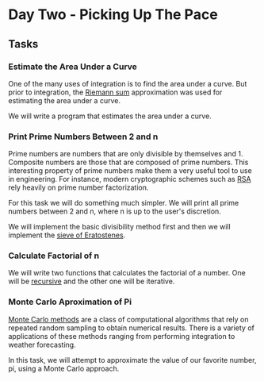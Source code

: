 # Day Two - Picking Up The Pace

## Tasks

### Estimate the Area Under a Curve

One of the many uses of integration is to find the area under a curve. But prior to integration, the [Riemann sum](https://en.wikipedia.org/wiki/Riemann_sum) approximation was used for estimating the area under a curve. 

We will write a program that estimates the area under a curve.


### Print Prime Numbers Between 2 and n

Prime numbers are numbers that are only divisible by themselves and 1. Composite numbers are those that are composed of prime numbers. This interesting property of prime numbers make them a very useful tool to use in engineering. For instance, modern cryptographic schemes such as [RSA](https://www.comparitech.com/blog/information-security/rsa-encryption/) rely heavily on prime number factorization.

For this task we will do something much simpler. We will print all prime numbers between 2 and n, where n is up to the user's discretion.

We will implement the basic divisibility method first and then we will implement the [sieve of Eratostenes](https://en.wikipedia.org/wiki/Sieve_of_Eratosthenes).

### Calculate Factorial of n

We will write two functions that calculates the factorial of a number. One will be [recursive](https://en.wikipedia.org/wiki/Recursion_(computer_science)) and the other one will be iterative.

### Monte Carlo Aproximation of Pi

[Monte Carlo methods](https://en.wikipedia.org/wiki/Monte_Carlo_method) are a class of computational algorithms that rely on repeated random sampling to obtain numerical results. There is a variety of applications of these methods ranging from performing integration to weather forecasting.

In this task, we will attempt to approximate the value of our favorite number, pi, using a Monte Carlo approach.